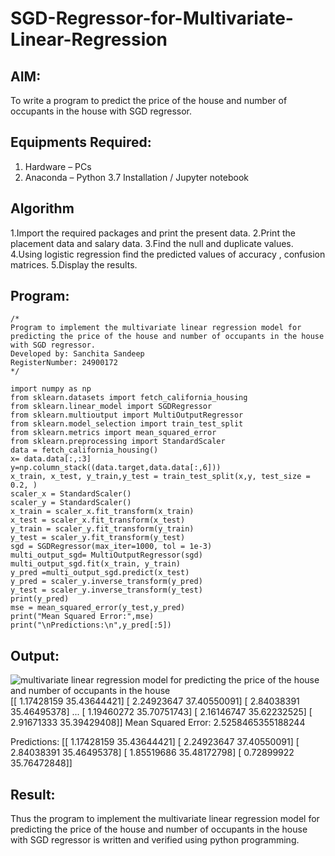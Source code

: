 # SGD-Regressor-for-Multivariate-Linear-Regression

## AIM:
To write a program to predict the price of the house and number of occupants in the house with SGD regressor.

## Equipments Required:
1. Hardware – PCs
2. Anaconda – Python 3.7 Installation / Jupyter notebook

## Algorithm
 1.Import the required packages and print the present data. 
 2.Print the placement
 data and salary data.
 3.Find the null and duplicate values. 
 4.Using logistic regression
 find the predicted values of accuracy , confusion matrices. 
 5.Display the results.

## Program:
```
/*
Program to implement the multivariate linear regression model for predicting the price of the house and number of occupants in the house with SGD regressor.
Developed by: Sanchita Sandeep
RegisterNumber: 24900172 
*/
```
```
import numpy as np
from sklearn.datasets import fetch_california_housing
from sklearn.linear_model import SGDRegressor
from sklearn.multioutput import MultiOutputRegressor
from sklearn.model_selection import train_test_split
from sklearn.metrics import mean_squared_error
from sklearn.preprocessing import StandardScaler
data = fetch_california_housing()
x= data.data[:,:3]
y=np.column_stack((data.target,data.data[:,6]))
x_train, x_test, y_train,y_test = train_test_split(x,y, test_size = 0.2, )
scaler_x = StandardScaler()
scaler_y = StandardScaler()
x_train = scaler_x.fit_transform(x_train)
x_test = scaler_x.fit_transform(x_test)
y_train = scaler_y.fit_transform(y_train)
y_test = scaler_y.fit_transform(y_test)
sgd = SGDRegressor(max_iter=1000, tol = 1e-3)
multi_output_sgd= MultiOutputRegressor(sgd)
multi_output_sgd.fit(x_train, y_train)
y_pred =multi_output_sgd.predict(x_test)
y_pred = scaler_y.inverse_transform(y_pred)
y_test = scaler_y.inverse_transform(y_test)
print(y_pred)
mse = mean_squared_error(y_test,y_pred)
print("Mean Squared Error:",mse)
print("\nPredictions:\n",y_pred[:5])
```     

## Output:
![multivariate linear regression model for predicting the price of the house and number of occupants in the house](sam.png)
[[ 1.17428159 35.43644421]
 [ 2.24923647 37.40550091]
 [ 2.84038391 35.46495378]
 ...
 [ 1.19460272 35.70751743]
 [ 2.16146747 35.62232525]
 [ 2.91671333 35.39429408]]
Mean Squared Error: 2.5258465355188244

Predictions:
 [[ 1.17428159 35.43644421]
 [ 2.24923647 37.40550091]
 [ 2.84038391 35.46495378]
 [ 1.85519686 35.48172798]
 [ 0.72899922 35.76472848]]


## Result:
Thus the program to implement the multivariate linear regression model for predicting the price of the house and number of occupants in the house with SGD regressor is written and verified using python programming.
